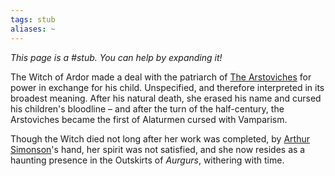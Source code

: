 ```yaml
---
tags: stub
aliases: ~
---
```


*This page is a #stub. You can help by expanding it!*

The Witch of Ardor made a deal with the patriarch of [The Arstoviches](..\..\..\..\..\Notes%20on%20the%20Multiverse\Inner\Alaturmen\About%20People\Nations\The%20Kingdom%20of%20Prosper\Factions\The%20Arstoviches.md) for power in exchange for his child. Unspecified, and therefore interpreted in its broadest meaning. After his natural death, she erased his name and cursed his children's bloodline – and after the turn of the half-century, the Arstoviches became the first of Alaturmen cursed with Vamparism.

Though the Witch died not long after her work was completed, by [Arthur Simonson](..\Nobles%20of%20Prosper%20NPCs\Arthur%20Simonson.md)'s hand, her spirit was not satisfied, and she now resides as a haunting presence in the Outskirts of *Aurgurs*, withering with time.
